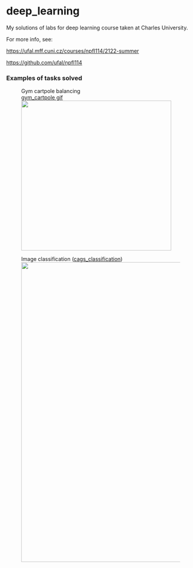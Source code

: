 # deep_learning
My solutions of labs for deep learning course taken at Charles University.

For more info, see:

https://ufal.mff.cuni.cz/courses/npfl114/2122-summer

https://github.com/ufal/npfl114


 <h3>Examples of tasks solved</h3>
 
 <figure>
   <figcaption>Gym cartpole balancing  </figcaption>
  <a href="https://github.com/butt-head/deep_learning/blob/main/labs/02/gym_cartpole_balancing.gif">gym_cartpole gif
     <img src="https://user-images.githubusercontent.com/23295940/161395837-45046359-605c-4d7b-a112-42596d78f983.png" width="400" height="400" />
 </a>
 </figure>

 
 
<figure>
  <figcaption>Image classification (<a href="https://github.com/butt-head/deep_learning/tree/main/labs/05/cags_classification">cags_classification</a>) </figcaption>
  <img src="https://user-images.githubusercontent.com/23295940/161394789-2d91058e-a92f-4367-b6d3-9a661d36aa46.png" width="800" height="800" />
</figure>
